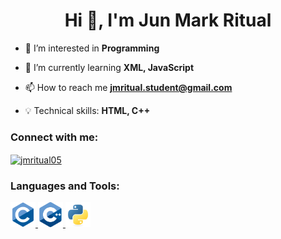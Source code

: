 <h1 align="center">Hi 👋, I'm Jun Mark Ritual</h1>

- 🔭 I’m interested in **Programming**
  
- 🌱 I’m currently learning **XML, JavaScript**

- 📫 How to reach me **jmritual.student@gmail.com**

- 💡 Technical skills: **HTML, C++**

<h3 align="left">Connect with me:</h3>
<p align="left">
<a href="https://fb.com/jmritual05" target="blank"><img align="center" src="https://raw.githubusercontent.com/rahuldkjain/github-profile-readme-generator/master/src/images/icons/Social/facebook.svg" alt="jmritual05" height="30" width="40" /></a>
</p>

<h3 align="left">Languages and Tools:</h3>
<p align="left"> <a href="https://www.cprogramming.com/" target="_blank" rel="noreferrer"> <img src="https://raw.githubusercontent.com/devicons/devicon/master/icons/c/c-original.svg" alt="c" width="40" height="40"/> </a> <a href="https://www.w3schools.com/cpp/" target="_blank" rel="noreferrer"> <img src="https://raw.githubusercontent.com/devicons/devicon/master/icons/cplusplus/cplusplus-original.svg" alt="cplusplus" width="40" height="40"/> </a> <a href="https://www.python.org" target="_blank" rel="noreferrer"> <img src="https://raw.githubusercontent.com/devicons/devicon/master/icons/python/python-original.svg" alt="python" width="40" height="40"/> </a> </p>
